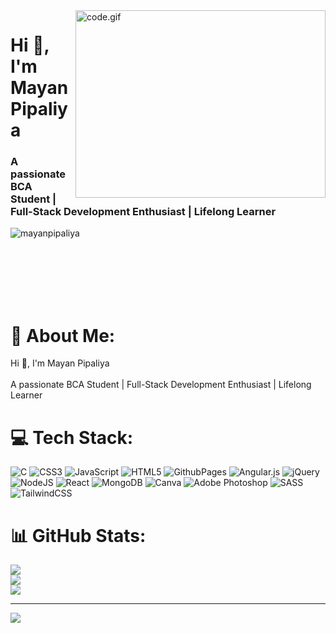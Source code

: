 <div>
   <img  height="300px" width="400px" align="right" alt="code.gif" src="https://github.com/abhisheknaiidu/abhisheknaiidu/blob/master/code.gif?raw=true" data-hpc="true" class="Box-sc-g0xbh4-0 kzRgrI">
</div>

<h1 align="left">Hi 👋, I'm Mayan Pipaliya</h1> 

<h3 align="left">A passionate BCA Student | Full-Stack Development Enthusiast | Lifelong Learner</h3>

<p align="left"> <img src="https://komarev.com/ghpvc/?username=mayanpipaliya&label=Profile%20views&color=0e75b6&style=flat" alt="mayanpipaliya" /> </p>

<br><br><br><br><br>

# 💫 About Me:
Hi 👋, I'm Mayan Pipaliya<br><br>A passionate BCA Student | Full-Stack Development Enthusiast | Lifelong Learner


# 💻 Tech Stack:
![C](https://img.shields.io/badge/c-%2300599C.svg?style=for-the-badge&logo=c&logoColor=white) ![CSS3](https://img.shields.io/badge/css3-%231572B6.svg?style=for-the-badge&logo=css3&logoColor=white) ![JavaScript](https://img.shields.io/badge/javascript-%23323330.svg?style=for-the-badge&logo=javascript&logoColor=%23F7DF1E) ![HTML5](https://img.shields.io/badge/html5-%23E34F26.svg?style=for-the-badge&logo=html5&logoColor=white) ![GithubPages](https://img.shields.io/badge/github%20pages-121013?style=for-the-badge&logo=github&logoColor=white) ![Angular.js](https://img.shields.io/badge/angular.js-%23E23237.svg?style=for-the-badge&logo=angularjs&logoColor=white) ![jQuery](https://img.shields.io/badge/jquery-%230769AD.svg?style=for-the-badge&logo=jquery&logoColor=white) ![NodeJS](https://img.shields.io/badge/node.js-6DA55F?style=for-the-badge&logo=node.js&logoColor=white) ![React](https://img.shields.io/badge/react-%2320232a.svg?style=for-the-badge&logo=react&logoColor=%2361DAFB) ![MongoDB](https://img.shields.io/badge/MongoDB-%234ea94b.svg?style=for-the-badge&logo=mongodb&logoColor=white) ![Canva](https://img.shields.io/badge/Canva-%2300C4CC.svg?style=for-the-badge&logo=Canva&logoColor=white) ![Adobe Photoshop](https://img.shields.io/badge/adobe%20photoshop-%2331A8FF.svg?style=for-the-badge&logo=adobe%20photoshop&logoColor=white) ![SASS](https://img.shields.io/badge/SASS-hotpink.svg?style=for-the-badge&logo=SASS&logoColor=white) ![TailwindCSS](https://img.shields.io/badge/tailwindcss-%2338B2AC.svg?style=for-the-badge&logo=tailwind-css&logoColor=white)
# 📊 GitHub Stats:
![](https://github-readme-stats.vercel.app/api?username=MayanPipaliya&theme=radical&hide_border=false&include_all_commits=true&count_private=true)<br/>
![](https://github-readme-streak-stats.herokuapp.com/?user=MayanPipaliya&theme=radical&hide_border=false)<br/>
![](https://github-readme-stats.vercel.app/api/top-langs/?username=MayanPipaliya&theme=radical&hide_border=false&include_all_commits=true&count_private=true&layout=compact)

---
[![](https://visitcount.itsvg.in/api?id=MayanPipaliya&icon=0&color=0)](https://visitcount.itsvg.in)

<!-- Proudly created with GPRM ( https://gprm.itsvg.in ) -->


###
